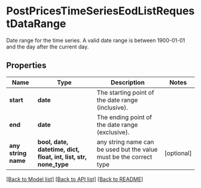 # PostPricesTimeSeriesEodListRequestDataRange

Date range for the time series. A valid date range is between 1900-01-01 and the day after the current day.

## Properties
Name | Type | Description | Notes
------------ | ------------- | ------------- | -------------
**start** | **date** | The starting point of the date range (inclusive). | 
**end** | **date** | The ending point of the date range (exclusive). | 
**any string name** | **bool, date, datetime, dict, float, int, list, str, none_type** | any string name can be used but the value must be the correct type | [optional]

[[Back to Model list]](../README.md#documentation-for-models) [[Back to API list]](../README.md#documentation-for-api-endpoints) [[Back to README]](../README.md)


